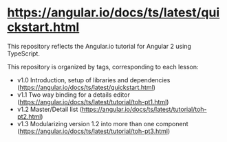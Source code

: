 # https://angular.io/docs/ts/latest/quickstart.html

This repository reflects the Angular.io tutorial for Angular 2 using TypeScript.

This repository is organized by tags, corresponding to each lesson:

 - v1.0 Introduction, setup of libraries and dependencies (https://angular.io/docs/ts/latest/quickstart.html)
 - v1.1 Two way binding for a details editor (https://angular.io/docs/ts/latest/tutorial/toh-pt1.html)
 - v1.2 Master/Detail list (https://angular.io/docs/ts/latest/tutorial/toh-pt2.html)
 - v1.3 Modularizing version 1.2 into more than one component (https://angular.io/docs/ts/latest/tutorial/toh-pt3.html)
